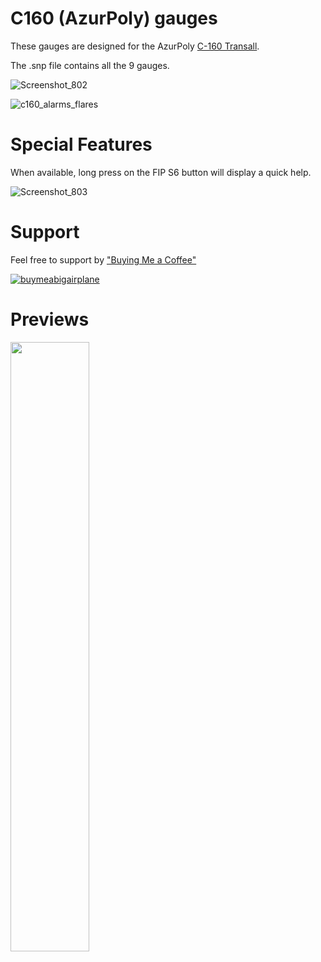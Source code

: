 # C160 (AzurPoly) gauges

These gauges are designed for the AzurPoly [C-160 Transall](https://azurpolygroup.com/c-160-transall/).

The .snp file contains all the 9 gauges.

![Screenshot_802](https://github.com/1l2p-dev/spad-fip-gauges/assets/26790042/5c821eab-3fa7-4880-8ec6-48d8d09bce51)

![c160_alarms_flares](https://github.com/user-attachments/assets/458ff9c1-ff10-4a0b-b0d2-ceae3291cdd9)


# Special Features

When available, long press on the FIP S6 button will display a quick help.

![Screenshot_803](https://github.com/1l2p-dev/spad-fip-gauges/assets/26790042/ff0edf25-c2c8-4c5f-b705-08fb18d76506)

# Support

Feel free to support by ["Buying Me a Coffee" ](https://buymeacoffee.com/1l2p)

[![buymeabigairplane](https://github.com/1l2p-dev/spad-fip-gauges/assets/26790042/db47cd19-976c-4e12-ae8c-80bd245a558b)](https://buymeacoffee.com/1l2p)

# Previews

<img src="https://github.com/1l2p-dev/spad-fip-gauges/assets/26790042/231b9236-c6b3-44c4-aa47-bed0b566a05c" width="50%">
